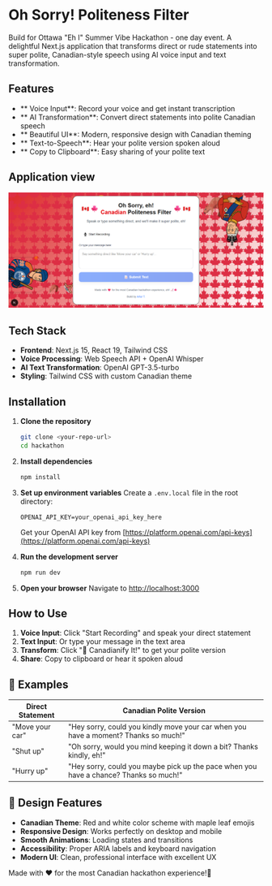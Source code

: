 # Oh Sorry! Politeness Filter
Build for Ottawa "Eh I" Summer Vibe Hackathon - one day event.
A delightful Next.js application that transforms direct or rude statements into super polite, Canadian-style speech using AI voice input and text transformation.


## Features

- ** Voice Input**: Record your voice and get instant transcription
- ** AI Transformation**: Convert direct statements into polite Canadian speech
- ** Beautiful UI**: Modern, responsive design with Canadian theming
- ** Text-to-Speech**: Hear your polite version spoken aloud
- ** Copy to Clipboard**: Easy sharing of your polite text

## Application view
![Application screenshot](./public/app_view.png)

##  Tech Stack

- **Frontend**: Next.js 15, React 19, Tailwind CSS
- **Voice Processing**: Web Speech API + OpenAI Whisper
- **AI Text Transformation**: OpenAI GPT-3.5-turbo
- **Styling**: Tailwind CSS with custom Canadian theme

##  Installation

1. **Clone the repository**

   ```bash
   git clone <your-repo-url>
   cd hackathon
   ```

2. **Install dependencies**

   ```bash
   npm install
   ```

3. **Set up environment variables**
   Create a `.env.local` file in the root directory:

   ```env
   OPENAI_API_KEY=your_openai_api_key_here
   ```

   Get your OpenAI API key from [https://platform.openai.com/api-keys](https://platform.openai.com/api-keys)

4. **Run the development server**

   ```bash
   npm run dev
   ```

5. **Open your browser**
   Navigate to [http://localhost:3000](http://localhost:3000)

## How to Use

1. **Voice Input**: Click "Start Recording" and speak your direct statement
2. **Text Input**: Or type your message in the text area
3. **Transform**: Click "🍁 Canadianify It!" to get your polite version
4. **Share**: Copy to clipboard or hear it spoken aloud

## 🍁 Examples

| Direct Statement | Canadian Polite Version                                                               |
| ---------------- | ------------------------------------------------------------------------------------- |
| "Move your car"  | "Hey sorry, could you kindly move your car when you have a moment? Thanks so much!"   |
| "Shut up"        | "Oh sorry, would you mind keeping it down a bit? Thanks kindly, eh!"                  |
| "Hurry up"       | "Hey sorry, could you maybe pick up the pace when you have a chance? Thanks so much!" |


## 🎨 Design Features

- **Canadian Theme**: Red and white color scheme with maple leaf emojis
- **Responsive Design**: Works perfectly on desktop and mobile
- **Smooth Animations**: Loading states and transitions
- **Accessibility**: Proper ARIA labels and keyboard navigation
- **Modern UI**: Clean, professional interface with excellent UX


Made with ❤️ for the most Canadian hackathon experience!🍁
